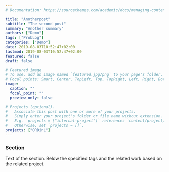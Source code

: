 ```yaml
---
# Documentation: https://sourcethemes.com/academic/docs/managing-content/

title: "Anotherpost"
subtitle: "The second post"
summary: "Another summary"
authors: ["Demo"]
tags: ["ProbLog"]
categories: ["Demo"]
date: 2019-08-03T10:52:47+02:00
lastmod: 2019-08-03T10:52:47+02:00
featured: false
draft: false

# Featured image
# To use, add an image named `featured.jpg/png` to your page's folder.
# Focal points: Smart, Center, TopLeft, Top, TopRight, Left, Right, BottomLeft, Bottom, BottomRight.
image:
  caption: ""
  focal_point: ""
  preview_only: false

# Projects (optional).
#   Associate this post with one or more of your projects.
#   Simply enter your project's folder or file name without extension.
#   E.g. `projects = ["internal-project"]` references `content/project/deep-learning/index.md`.
#   Otherwise, set `projects = []`.
projects: ["ORDinL"]
---
```


###  Section

Text of the section.
Below the specified tags and the related work based on the related project.

